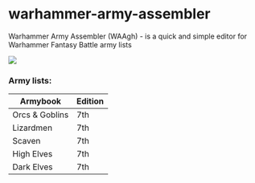 # warhammer-army-assembler

Warhammer Army Assembler (WAAgh) - is a quick and simple editor for Warhammer Fantasy Battle army lists

![](https://s8.hostingkartinok.com/uploads/images/2020/01/6553a7246c02cdb142c83c421d854a41.png)

### Army lists:

| Armybook | Edition |
| ------------- | ------------- |
| Orcs & Goblins | 7th |
| Lizardmen | 7th |
| Scaven | 7th |
| High Elves | 7th |
| Dark Elves | 7th |
